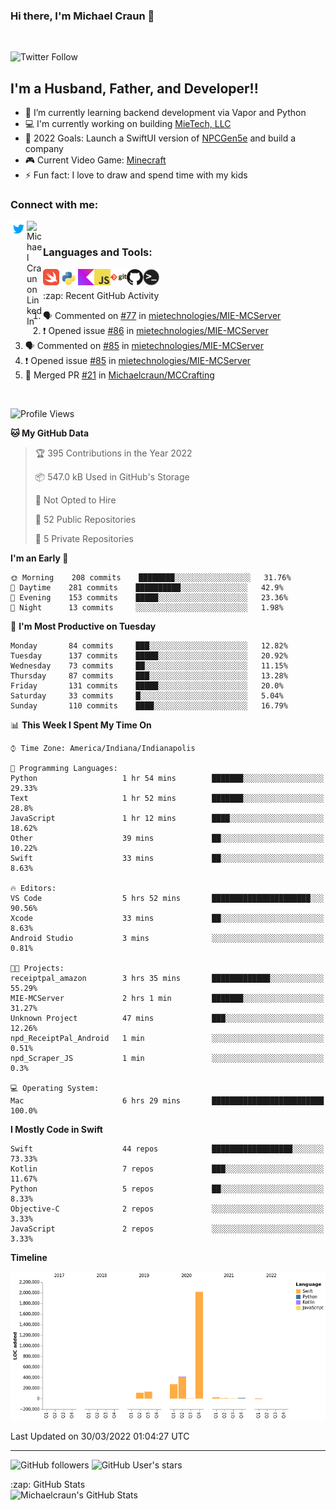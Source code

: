### Hi there, I'm Michael Craun 👋 

<br />

![Twitter Follow](https://img.shields.io/twitter/follow/opkurix?style=social)

## I'm a Husband, Father, and Developer!!

- 🌱 I’m currently learning backend development via Vapor and Python
- 💻 I'm currently working on building [MieTech, LLC](https://github.com/mietechnologies)
- 🥅 2022 Goals: Launch a SwiftUI version of [NPCGen5e](https://apps.apple.com/us/app/npcgen5e/id1268363893) and build a company
- 🎮 Current Video Game: [Minecraft](https://minecraft.net)
- ⚡ Fun fact: I love to draw and spend time with my kids

### Connect with me:

[<img align="left" alt="Michael Craun on Twitter" width="26px" src="https://raw.githubusercontent.com/github/explore/80688e429a7d4ef2fca1e82350fe8e3517d3494d/topics/twitter/twitter.png" />][twitter]
[<img align="left" alt="Michael Craun on LinkedIn" width="26px" src="https://cdn.jsdelivr.net/npm/simple-icons@v3/icons/linkedin.svg" />][linkedin]

<br />

### Languages and Tools:

[<img align="left" alt="Swift" width="26px" src="https://raw.githubusercontent.com/github/explore/80688e429a7d4ef2fca1e82350fe8e3517d3494d/topics/swift/swift.png" />][swift]
[<img align="left" alt="Python" width="30px" src="https://raw.githubusercontent.com/github/explore/80688e429a7d4ef2fca1e82350fe8e3517d3494d/topics/python/python.png" />][python]
[<img align="left" alt="Kotlin" width="26px" src="https://raw.githubusercontent.com/github/explore/80688e429a7d4ef2fca1e82350fe8e3517d3494d/topics/kotlin/kotlin.png" />][kotlin]
[<img align="left" alt="JavaScript" width="26px" src="https://raw.githubusercontent.com/github/explore/80688e429a7d4ef2fca1e82350fe8e3517d3494d/topics/javascript/javascript.png" />][javascript]
[<img align="left" alt="Git" width="26px" src="https://raw.githubusercontent.com/github/explore/80688e429a7d4ef2fca1e82350fe8e3517d3494d/topics/git/git.png" />]([])
[<img align="left" alt="GitHub" width="26px" src="https://raw.githubusercontent.com/github/explore/78df643247d429f6cc873026c0622819ad797942/topics/github/github.png" />][github]
[<img align="left" alt="Terminal" width="26px" src="https://raw.githubusercontent.com/github/explore/80688e429a7d4ef2fca1e82350fe8e3517d3494d/topics/terminal/terminal.png" />][terminal]

<br />
<br />

<summary>:zap: Recent GitHub Activity</summary>
  
<!--START_SECTION:activity-->
1. 🗣 Commented on [#77](https://github.com/mietechnologies/MIE-MCServer/issues/77) in [mietechnologies/MIE-MCServer](https://github.com/mietechnologies/MIE-MCServer)
2. ❗️ Opened issue [#86](https://github.com/mietechnologies/MIE-MCServer/issues/86) in [mietechnologies/MIE-MCServer](https://github.com/mietechnologies/MIE-MCServer)
3. 🗣 Commented on [#85](https://github.com/mietechnologies/MIE-MCServer/issues/85) in [mietechnologies/MIE-MCServer](https://github.com/mietechnologies/MIE-MCServer)
4. ❗️ Opened issue [#85](https://github.com/mietechnologies/MIE-MCServer/issues/85) in [mietechnologies/MIE-MCServer](https://github.com/mietechnologies/MIE-MCServer)
5. 🎉 Merged PR [#21](https://github.com/Michaelcraun/MCCrafting/pull/21) in [Michaelcraun/MCCrafting](https://github.com/Michaelcraun/MCCrafting)
<!--END_SECTION:activity-->
  
<br />
  
<!--START_SECTION:waka-->
![Profile Views](http://img.shields.io/badge/Profile%20Views-0-blue)

**🐱 My GitHub Data** 

> 🏆 395 Contributions in the Year 2022
 > 
> 📦 547.0 kB Used in GitHub's Storage 
 > 
> 🚫 Not Opted to Hire
 > 
> 📜 52 Public Repositories 
 > 
> 🔑 5 Private Repositories  
 > 
**I'm an Early 🐤** 

```text
🌞 Morning    208 commits    ████████░░░░░░░░░░░░░░░░░   31.76% 
🌆 Daytime    281 commits    ██████████░░░░░░░░░░░░░░░   42.9% 
🌃 Evening    153 commits    █████░░░░░░░░░░░░░░░░░░░░   23.36% 
🌙 Night      13 commits     ░░░░░░░░░░░░░░░░░░░░░░░░░   1.98%

```
📅 **I'm Most Productive on Tuesday** 

```text
Monday       84 commits     ███░░░░░░░░░░░░░░░░░░░░░░   12.82% 
Tuesday      137 commits    █████░░░░░░░░░░░░░░░░░░░░   20.92% 
Wednesday    73 commits     ██░░░░░░░░░░░░░░░░░░░░░░░   11.15% 
Thursday     87 commits     ███░░░░░░░░░░░░░░░░░░░░░░   13.28% 
Friday       131 commits    █████░░░░░░░░░░░░░░░░░░░░   20.0% 
Saturday     33 commits     █░░░░░░░░░░░░░░░░░░░░░░░░   5.04% 
Sunday       110 commits    ████░░░░░░░░░░░░░░░░░░░░░   16.79%

```


📊 **This Week I Spent My Time On** 

```text
⌚︎ Time Zone: America/Indiana/Indianapolis

💬 Programming Languages: 
Python                   1 hr 54 mins        ███████░░░░░░░░░░░░░░░░░░   29.33% 
Text                     1 hr 52 mins        ███████░░░░░░░░░░░░░░░░░░   28.8% 
JavaScript               1 hr 12 mins        ████░░░░░░░░░░░░░░░░░░░░░   18.62% 
Other                    39 mins             ██░░░░░░░░░░░░░░░░░░░░░░░   10.22% 
Swift                    33 mins             ██░░░░░░░░░░░░░░░░░░░░░░░   8.63%

🔥 Editors: 
VS Code                  5 hrs 52 mins       ██████████████████████░░░   90.56% 
Xcode                    33 mins             ██░░░░░░░░░░░░░░░░░░░░░░░   8.63% 
Android Studio           3 mins              ░░░░░░░░░░░░░░░░░░░░░░░░░   0.81%

🐱‍💻 Projects: 
receiptpal_amazon        3 hrs 35 mins       █████████████░░░░░░░░░░░░   55.29% 
MIE-MCServer             2 hrs 1 min         ███████░░░░░░░░░░░░░░░░░░   31.27% 
Unknown Project          47 mins             ███░░░░░░░░░░░░░░░░░░░░░░   12.26% 
npd_ReceiptPal_Android   1 min               ░░░░░░░░░░░░░░░░░░░░░░░░░   0.51% 
npd_Scraper_JS           1 min               ░░░░░░░░░░░░░░░░░░░░░░░░░   0.3%

💻 Operating System: 
Mac                      6 hrs 29 mins       █████████████████████████   100.0%

```

**I Mostly Code in Swift** 

```text
Swift                    44 repos            ██████████████████░░░░░░░   73.33% 
Kotlin                   7 repos             ███░░░░░░░░░░░░░░░░░░░░░░   11.67% 
Python                   5 repos             ██░░░░░░░░░░░░░░░░░░░░░░░   8.33% 
Objective-C              2 repos             ░░░░░░░░░░░░░░░░░░░░░░░░░   3.33% 
JavaScript               2 repos             ░░░░░░░░░░░░░░░░░░░░░░░░░   3.33%

```


**Timeline**

![Chart not found](https://raw.githubusercontent.com/Michaelcraun/Michaelcraun/main/charts/bar_graph.png) 


 Last Updated on 30/03/2022 01:04:27 UTC
<!--END_SECTION:waka-->

---
  
![GitHub followers](https://img.shields.io/github/followers/Michaelcraun?style=social)
![GitHub User's stars](https://img.shields.io/github/stars/Michaelcraun?style=social)
  
<summary>:zap: GitHub Stats</summary>

<img align="left" alt="Michaelcraun's GitHub Stats" src="https://github-readme-stats-8frbydxfs-michaelcraun.vercel.app/api?username=Michaelcraun" />

[twitter]: https://twitter.com/opkurix
[linkedin]: https://linkedin.com/in/michael-craun
[swift]: https://developer.apple.com/swift/
[python]: https://www.python.org
[kotlin]: https://kotlinlang.org
[javascript]: https://www.javascript.com
[github]: https://github.com/
[terminal]: https://en.wikipedia.org/wiki/Terminal_(macOS)
